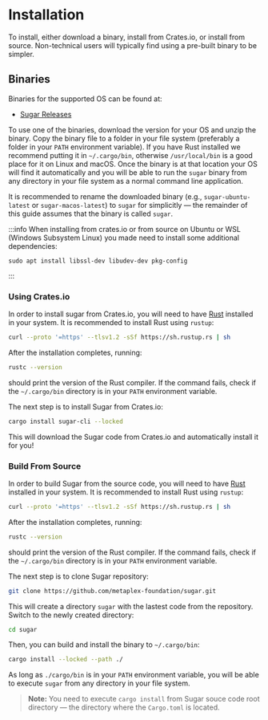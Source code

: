 # Installation

To install, either download a binary, install from Crates.io, or install from source. Non-technical users will typically find using a pre-built binary to be simpler.

## Binaries

Binaries for the supported OS can be found at:
- [Sugar Releases](https://github.com/metaplex-foundation/sugar/releases)

To use one of the binaries, download the version for your OS and unzip the binary. Copy the binary file to a folder in your file system (preferably a folder in your `PATH` environment variable). If you have Rust installed we recommend putting it in `~/.cargo/bin`, otherwise `/usr/local/bin` is a good place for it on Linux and macOS. Once the binary is at that location your OS will find it automatically and you will be able to run the `sugar` binary from any directory in your file system as a normal command line application.

It is recommended to rename the downloaded binary (e.g., `sugar-ubuntu-latest` or `sugar-macos-latest`) to `sugar` for simplicitly &mdash; the remainder of this guide assumes that the binary is called `sugar`.

:::info
When installing from crates.io or from source on Ubuntu or WSL (Windows Subsystem Linux) you made need to install some additional dependencies:
```
sudo apt install libssl-dev libudev-dev pkg-config
```
:::
### Using Crates.io

In order to install sugar from Crates.io, you will need to have [Rust](https://www.rust-lang.org/tools/install) installed in your system. It is recommended to install Rust using `rustup`:

```bash
curl --proto '=https' --tlsv1.2 -sSf https://sh.rustup.rs | sh
```

After the installation completes, running:

```bash
rustc --version
```

should print the version of the Rust compiler. If the command fails, check if the `~/.cargo/bin` directory is in your `PATH` environment variable.

The next step is to install Sugar from Crates.io:

```bash
cargo install sugar-cli --locked
```
This will download the Sugar code from Crates.io and automatically install it for you!


### Build From Source

In order to build Sugar from the source code, you will need to have [Rust](https://www.rust-lang.org/tools/install) installed in your system. It is recommended to install Rust using `rustup`:

```bash
curl --proto '=https' --tlsv1.2 -sSf https://sh.rustup.rs | sh
```

After the installation completes, running:

```bash
rustc --version
```

should print the version of the Rust compiler. If the command fails, check if the `~/.cargo/bin` directory is in your `PATH` environment variable.

The next step is to clone Sugar repository:

```bash
git clone https://github.com/metaplex-foundation/sugar.git
```

This will create a directory `sugar` with the lastest code from the repository. Switch to the newly created directory:

```bash
cd sugar
```

Then, you can build and install the binary to `~/.cargo/bin`:

```bash
cargo install --locked --path ./
```

As long as `./cargo/bin` is in your `PATH` environment variable, you will be able to execute `sugar` from any directory in your file system.

> **Note:** You need to execute `cargo install` from Sugar souce code root directory &mdash; the directory where the `Cargo.toml` is located.
